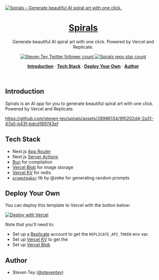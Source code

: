 <a href="https://spirals.vercel.app">
  <img alt="Spirals – Generate beautiful AI spiral art with one click." src="/app/opengraph-image.png">
  <h1 align="center">Spirals</h1>
</a>

<p align="center">
  Generate beautiful AI spiral art with one click. Powered by Vercel and Replicate.
</p>

<p align="center">
  <a href="https://twitter.com/steventey">
    <img src="https://img.shields.io/twitter/follow/steventey?style=flat&label=steventey&logo=twitter&color=0bf&logoColor=fff" alt="Steven Tey Twitter follower count" />
  </a>
  <a href="https://github.com/steven-tey/spirals">
    <img src="https://img.shields.io/github/stars/steven-tey/spirals?label=steven-tey%2Fspirals" alt="Spirals repo star count" />
  </a>
</p>

<p align="center">
  <a href="#introduction"><strong>Introduction</strong></a> ·
  <a href="#tech-stack"><strong>Tech Stack</strong></a> ·
  <a href="#deploy-your-own"><strong>Deploy Your Own</strong></a> ·
  <a href="#author"><strong>Author</strong></a>
</p>
<br/>

## Introduction

Spirals is an AI app for you to generate beautiful spiral art with one click. Powered by Vercel and Replicate.

https://github.com/steven-tey/spirals/assets/28986134/9f0202d4-2a31-47a0-b43f-bdcd189743ef

## Tech Stack

- Next.js [App Router](https://nextjs.org/docs/app)
- Next.js [Server Actions](https://nextjs.org/docs/app/api-reference/functions/server-actions)
- [Bun](https://bun.sh/) for compilation
- [Vercel Blob](https://vercel.com/storage/blob) for image storage
- [Vercel KV](https://vercel.com/storage/kv) for redis
- [`promptmaker`](https://github.com/zeke/promptmaker) lib by @zeke for generating random prompts

## Deploy Your Own

You can deploy this template to Vercel with the button below:

[![Deploy with Vercel](https://vercel.com/button)](https://stey.me/spirals-deploy)

Note that you'll need to:

- Set up a [Replicate](https://replicate.com) account to get the `REPLICATE_API_TOKEN` env var.
- Set up [Vercel KV](https://vercel.com/docs/storage/vercel-kv/quickstart) to get the
- Set up [Vercel Blob](https://vercel.com/docs/storage/vercel-blob/quickstart)

## Author

- Steven Tey ([@steventey](https://twitter.com/sunyinmadu))
